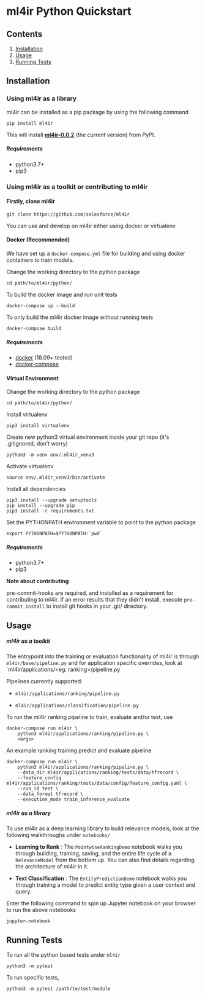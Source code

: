 # ml4ir Python Quickstart
## Contents
1. [Installation](#installation)
2. [Usage](#usage)
3. [Running Tests](#running-tests)

## Installation

### Using ml4ir as a library

ml4ir can be installed as a pip package by using the following command

```
pip install ml4ir
```

This will install **[ml4ir-0.0.2](https://pypi.org/project/ml4ir/)** (the current version) from PyPI.

##### Requirements

* python3.7+
* pip3

### Using ml4ir as a toolkit or contributing to ml4ir

#### Firstly, clone ml4ir
```
git clone https://github.com/salesforce/ml4ir
```

You can use and develop on ml4ir either using docker or virtualenv

#### Docker (Recommended)
We have set up a `docker-compose.yml` file for building and using docker containers to train models.

Change the working directory to the python package
```
cd path/to/ml4ir/python/
```

To build the docker image and run unit tests
```
docker-compose up --build
```

To only build the ml4ir docker image without running tests
```
docker-compose build
```

##### Requirements

* [docker](https://www.docker.com/) (18.09+ tested)
* [docker-compose](https://docs.docker.com/compose/)

#### Virtual Environment

Change the working directory to the python package
```
cd path/to/ml4ir/python/
```

Install virtualenv
```
pip3 install virtualenv
```

Create new python3 virtual environment inside your git repo (it's .gitignored, don't worry)
```
python3 -m venv env/.ml4ir_venv3
```

Activate virtualenv
```
source env/.ml4ir_venv3/bin/activate
```

Install all dependencies
```
pip3 install --upgrade setuptools
pip install --upgrade pip
pip3 install -r requirements.txt
```

Set the PYTHONPATH environment variable to point to the python package
```
export PYTHONPATH=$PYTHONPATH:`pwd`
```

##### Requirements
* python3.7+
* pip3

**Note about contributing**

pre-commit-hooks are required, and installed as a requirement for contributing to ml4ir. 
If an error results that they didn't install, execute `pre-commit install` to install git hooks in your .git/ directory.

## Usage

##### ml4ir as a toolkit
The entrypoint into the training or evaluation functionality of ml4ir is through `ml4ir/base/pipeline.py` and for application specific overrides, look at `ml4ir/applications/<eg: ranking>/pipeline.py

Pipelines currently supported:

* `ml4ir/applications/ranking/pipeline.py`

* `ml4ir/applications/classification/pipeline.py`

To run the ml4ir ranking pipeline to train, evaluate and/or test, use
```
docker-compose run ml4ir \
    python3 ml4ir/applications/ranking/pipeline.py \
    <args>
```

An example ranking training predict and evaluate pipeline
```
docker-compose run ml4ir \
	python3 ml4ir/applications/ranking/pipeline.py \
	--data_dir ml4ir/applications/ranking/tests/data/tfrecord \
	--feature_config ml4ir/applications/ranking/tests/data/config/feature_config.yaml \
	--run_id test \
	--data_format tfrecord \
	--execution_mode train_inference_evaluate
```

##### ml4ir as a library

To use ml4ir as a deep learning library to build relevance models, look at the following walkthroughs under `notebooks/`

* **Learning to Rank** : The `PointwiseRankingDemo` notebook walks you through building, training, saving, and the entire life cycle of a `RelevanceModel` from the bottom up. You can also find details regarding the architecture of ml4ir in it.

* **Text Classification** : The `EntityPredictionDemo` notebook walks you through training a model to predict entity type given a user context and query.

Enter the following command to spin up Jupyter notebook on your browser to run the above notebooks
```
jupyter-notebook
```

## Running Tests
To run all the python based tests under `ml4ir`
```
python3 -m pytest
```

To run specific tests, 
```
python3 -m pytest /path/to/test/module
```
